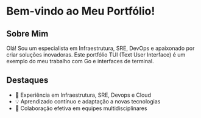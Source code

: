 # Bem-vindo ao Meu Portfólio!

## Sobre Mim

Olá! Sou um especialista em Infraestrutura, SRE, DevOps e apaixonado por criar soluções inovadoras. 
Este portfólio TUI (Text User Interface) é um exemplo do meu trabalho com Go e interfaces de terminal.

## Destaques

- 🚀 Experiência em Infraestrutura, SRE, Devops e Cloud
- 💡 Aprendizado contínuo e adaptação a novas tecnologias
- 🤝 Colaboração efetiva em equipes multidisciplinares